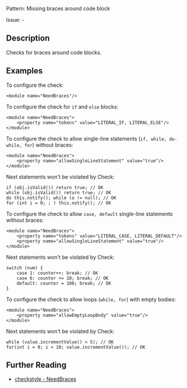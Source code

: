 Pattern: Missing braces around code block

Issue: -

## Description

Checks for braces around code blocks. 

## Examples

To configure the check: 
    
    
    <module name="NeedBraces"/>
            

To configure the check for `if` and `else` blocks: 
    
    
    <module name="NeedBraces">
        <property name="tokens" value="LITERAL_IF, LITERAL_ELSE"/>
    </module>
            

To configure the check to allow single-line statements (`if, while, do-while, for`) without braces: 
    
    
    <module name="NeedBraces">
        <property name="allowSingleLineStatement" value="true"/>
    </module>
            

Next statements won't be violated by Check: 
    
    
    if (obj.isValid()) return true; // OK
    while (obj.isValid()) return true; // OK
    do this.notify(); while (o != null); // OK
    for (int i = 0; ; ) this.notify(); // OK
            

To configure the check to allow `case, default` single-line statements without braces: 
    
    
    <module name="NeedBraces">
        <property name="tokens" value="LITERAL_CASE, LITERAL_DEFAULT"/>
        <property name="allowSingleLineStatement" value="true"/>
    </module>
            

Next statements won't be violated by Check: 
    
    
    switch (num) {
        case 1: counter++; break; // OK
        case 6: counter += 10; break; // OK
        default: counter = 100; break; // OK
    }
            

To configure the check to allow loops (`while, for`) with empty bodies: 
    
    
    <module name="NeedBraces">
        <property name="allowEmptyLoopBody" value="true"/>
    </module>
              

Next statements won't be violated by Check: 
    
    
    while (value.incrementValue() < 5); // OK
    for(int i = 0; i < 10; value.incrementValue()); // OK

## Further Reading

* [checkstyle - NeedBraces](http://checkstyle.sourceforge.net/config_blocks.html#NeedBraces)